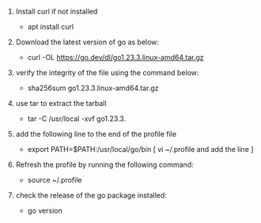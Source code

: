 1. Install curl if not installed
   - apt install curl

2. Download the latest version of go as below:
   - curl -OL https://go.dev/dl/go1.23.3.linux-amd64.tar.gz

3. verify the integrity of the file using the command below:
   - sha256sum go1.23.3.linux-amd64.tar.gz

4. use tar to extract the tarball
   - tar -C /usr/local -xvf go1.23.3.

5. add the following line to the end of the profile file
   - export PATH=$PATH:/usr/local/go/bin
   [ vi ~/.profile and add the line ]
6. Refresh the profile by running the following command:
   - source ~/.profile

7. check the release of the go package installed:
   - go version



